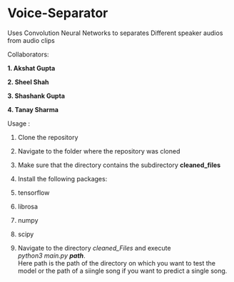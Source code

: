 # Voice-Separator
Uses Convolution Neural Networks to separates Different speaker audios  from audio clips      

Collaborators:     

**1. Akshat Gupta**      

**2. Sheel Shah**       

**3. Shashank Gupta**    

**4. Tanay Sharma**       

Usage :        
1. Clone the repository      
2. Navigate to the folder where the repository was cloned      
3. Make sure that the directory contains the subdirectory **cleaned_files**     
4. Install the following packages:     
  1. tensorflow   
  2. librosa     
  3. numpy      
  4. scipy        
  
5. Navigate to the directory _cleaned_Files_ and execute      
_python3 main.py **path**_.         
Here path is the path of the directory on which you want to test the model or the path of a siingle song if you want to predict a single song.

